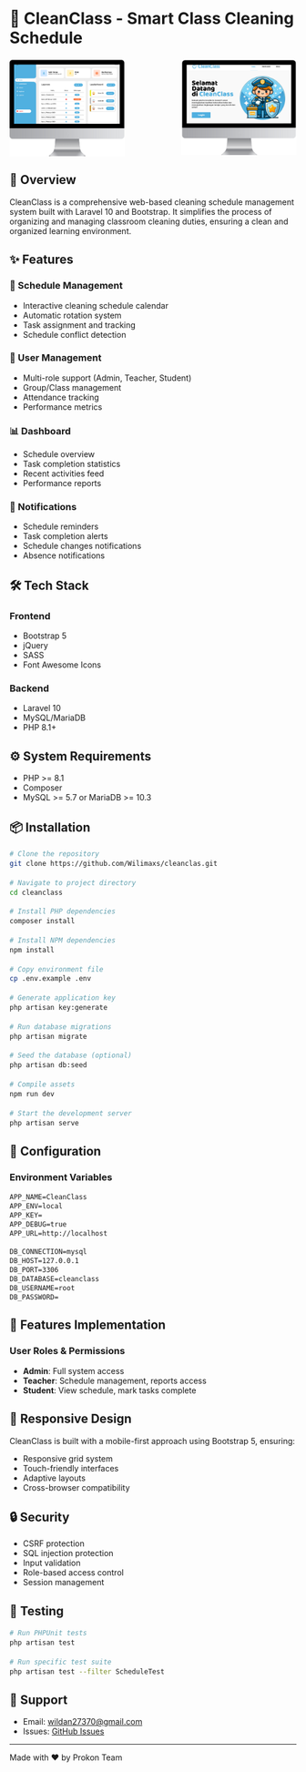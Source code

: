 # 🧹 CleanClass - Smart Class Cleaning Schedule

<div style="display: flex; justify-content: space-between;align-items: center; margin: 20px 0;">
  <img src="public/images/1_R.png" alt="Dashboard Preview" style="width:40%; height: 40%"/>
  <img src="public/images/2_R.png" alt="Schedule Management Preview" style="width: 40%; height: 40%" />
</div>

## 🌟 Overview

CleanClass is a comprehensive web-based cleaning schedule management system built with Laravel 10 and Bootstrap. It simplifies the process of organizing and managing classroom cleaning duties, ensuring a clean and organized learning environment.

## ✨ Features

### 📅 Schedule Management

-   Interactive cleaning schedule calendar
-   Automatic rotation system
-   Task assignment and tracking
-   Schedule conflict detection

### 👥 User Management

-   Multi-role support (Admin, Teacher, Student)
-   Group/Class management
-   Attendance tracking
-   Performance metrics

### 📊 Dashboard

-   Schedule overview
-   Task completion statistics
-   Recent activities feed
-   Performance reports

### 🔔 Notifications

-   Schedule reminders
-   Task completion alerts
-   Schedule changes notifications
-   Absence notifications

## 🛠️ Tech Stack

### Frontend

-   Bootstrap 5
-   jQuery
-   SASS
-   Font Awesome Icons

### Backend

-   Laravel 10
-   MySQL/MariaDB
-   PHP 8.1+

## ⚙️ System Requirements

-   PHP >= 8.1
-   Composer
-   MySQL >= 5.7 or MariaDB >= 10.3

## 📦 Installation

```bash
# Clone the repository
git clone https://github.com/Wilimaxs/cleanclas.git

# Navigate to project directory
cd cleanclass

# Install PHP dependencies
composer install

# Install NPM dependencies
npm install

# Copy environment file
cp .env.example .env

# Generate application key
php artisan key:generate

# Run database migrations
php artisan migrate

# Seed the database (optional)
php artisan db:seed

# Compile assets
npm run dev

# Start the development server
php artisan serve
```

## 🔧 Configuration

### Environment Variables

```env
APP_NAME=CleanClass
APP_ENV=local
APP_KEY=
APP_DEBUG=true
APP_URL=http://localhost

DB_CONNECTION=mysql
DB_HOST=127.0.0.1
DB_PORT=3306
DB_DATABASE=cleanclass
DB_USERNAME=root
DB_PASSWORD=
```

## 🚀 Features Implementation

### User Roles & Permissions

-   **Admin**: Full system access
-   **Teacher**: Schedule management, reports access
-   **Student**: View schedule, mark tasks complete

## 📱 Responsive Design

CleanClass is built with a mobile-first approach using Bootstrap 5, ensuring:

-   Responsive grid system
-   Touch-friendly interfaces
-   Adaptive layouts
-   Cross-browser compatibility

## 🔒 Security

-   CSRF protection
-   SQL injection protection
-   Input validation
-   Role-based access control
-   Session management

## 🧪 Testing

```bash
# Run PHPUnit tests
php artisan test

# Run specific test suite
php artisan test --filter ScheduleTest
```

## 📧 Support

-   Email: wildan27370@gmail.com
-   Issues: [GitHub Issues](https://github.com/Wilimaxs/cleanclass/issues)

---

Made with ❤️ by Prokon Team

